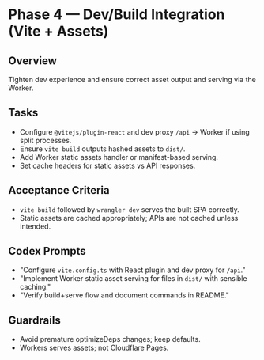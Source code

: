 # Phase 4 — Dev/Build Integration (Vite + Assets)

## Overview
Tighten dev experience and ensure correct asset output and serving via the Worker.

## Tasks
- Configure `@vitejs/plugin-react` and dev proxy `/api` → Worker if using split processes.
- Ensure `vite build` outputs hashed assets to `dist/`.
- Add Worker static assets handler or manifest-based serving.
- Set cache headers for static assets vs API responses.

## Acceptance Criteria
- `vite build` followed by `wrangler dev` serves the built SPA correctly.
- Static assets are cached appropriately; APIs are not cached unless intended.

## Codex Prompts
- "Configure `vite.config.ts` with React plugin and dev proxy for `/api`."
- "Implement Worker static asset serving for files in `dist/` with sensible caching."
- "Verify build+serve flow and document commands in README."

## Guardrails
- Avoid premature optimizeDeps changes; keep defaults.
- Workers serves assets; not Cloudflare Pages.

